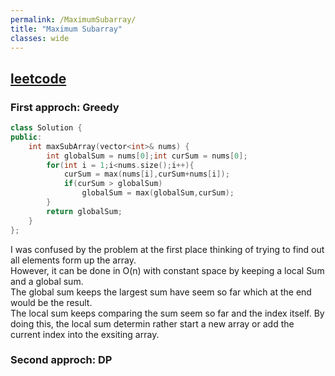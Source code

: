 ```yaml
---
permalink: /MaximumSubarray/
title: "Maximum Subarray"
classes: wide
---
```



## [leetcode](https://leetcode.com/problems/maximum-subarray/)

### First approch: Greedy
```cpp
class Solution {
public:
    int maxSubArray(vector<int>& nums) {
        int globalSum = nums[0];int curSum = nums[0];
        for(int i = 1;i<nums.size();i++){
            curSum = max(nums[i],curSum+nums[i]);
            if(curSum > globalSum)
                globalSum = max(globalSum,curSum);
        }
        return globalSum;
    }
};
```
I was confused by the problem at the first place thinking of trying to find out all elements form up the array.   
However, it can be done in O(n) with constant space by keeping a local Sum and a global sum.   
The global sum keeps the largest sum have seem so far which at the end would be the result.  
The local sum keeps comparing the sum seem so far and the index itself. By doing this, the local sum determin rather start a new array or add the current index into the exsiting array.   

### Second approch: DP
